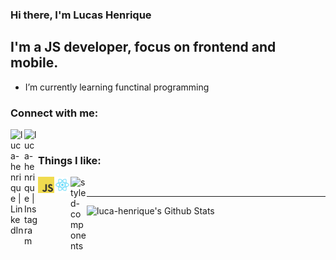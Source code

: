 ### Hi there, I'm Lucas Henrique

## I'm a JS developer, focus on frontend and mobile.

- I’m currently learning functinal programming

### Connect with me:

[<img align="left" alt="luca-henrique | LinkedIn" width="22px" src="https://cdn.jsdelivr.net/npm/simple-icons@v3/icons/linkedin.svg" />][linkedin]
[<img align="left" alt="luca-henrique | Instagram" width="22px" src="https://cdn.jsdelivr.net/npm/simple-icons@v3/icons/instagram.svg" />][instagram]

<br />

### Things I like:

<img align="left" alt="JavaScript" width="26px" src="https://raw.githubusercontent.com/github/explore/80688e429a7d4ef2fca1e82350fe8e3517d3494d/topics/javascript/javascript.png" />
<img align="left" alt="React" width="26px" src="https://raw.githubusercontent.com/github/explore/80688e429a7d4ef2fca1e82350fe8e3517d3494d/topics/react/react.png" />
<img align="left" alt="styled-components" width="26px" src="https://raw.githubusercontent.com/styled-components/brand/master/styled-components.png" />

<br />


---

<!-- ### 📺 Latest YouTube Videos -->
<!-- YOUTUBE:START -->
<!-- YOUTUBE:END -->

<!-- --- -->

<!-- ### 📕 Latest Blog Posts -->
<!-- BLOG-POST-LIST:START -->
<!-- BLOG-POST-LIST:END -->

<!-- --- -->

<!-- --- -->

<img align="left" alt="luca-henrique's Github Stats" src="https://github-readme-stats.vercel.app/api?username=luca-henrique&show_icons=true&hide_border=true" />

[instagram]: https://www.instagram.com/luca.henrique/
[linkedin]: https://www.linkedin.com/in/lucas-henrique-paes-a5951815a/
